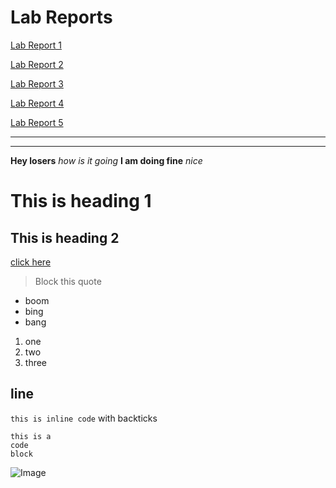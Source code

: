 # Lab Reports

[Lab Report 1](https://21KennethTran.github.io/cse15l-lab-reports/lab-report-1-week-2.html)

[Lab Report 2](https://21KennethTran.github.io/cse15l-lab-reports/lab-report-2-week-4.html)

[Lab Report 3](https://21KennethTran.github.io/cse15l-lab-reports/lab-report-3-week-6.html)

[Lab Report 4](https://21KennethTran.github.io/cse15l-lab-reports/lab-report-4-week-8.html)

[Lab Report 5](https://21KennethTran.github.io/cse15l-lab-reports/lab-report-5-week-10.html)

---
---


**Hey losers**
*how is it going*
**I am doing fine**
*nice*


# This is heading 1
## This is heading 2

[click here](https://www.google.com)

> Block this quote

* boom
* bing
* bang

1. one
2. two
3. three

line
---

`this is inline code` with backticks

```
this is a 
code
block
```
![Image](https://upload.wikimedia.org/wikipedia/commons/3/3a/Cat03.jpg)
